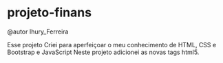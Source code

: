 # projeto-finans
@autor Ihury_Ferreira

Esse projeto Criei para aperfeiçoar o meu conhecimento de HTML, CSS e Bootstrap e JavaScript
Neste projeto adicionei as novas tags html5.
